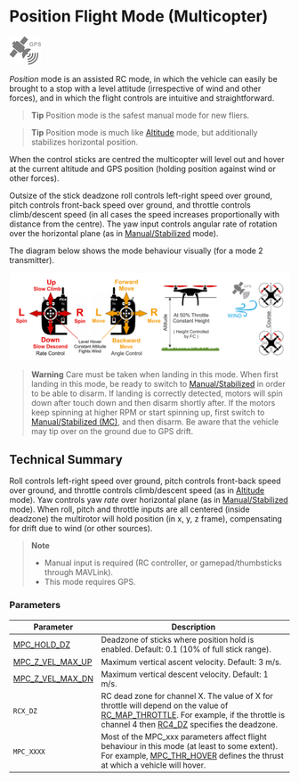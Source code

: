 # Position Flight Mode (Multicopter)

![GPS](../../images/flight_modes/GPS_s.png)

*Position* mode is an assisted RC mode, in which the vehicle can easily be brought to a stop with a level attitude (irrespective of wind and other forces), and in which the flight controls are intuitive and straightforward. 

> **Tip** Position mode is the safest manual mode for new fliers.

<span></span>
> **Tip** Position mode is much like [Altitude](../flight_modes/altitude.md) mode, but additionally stabilizes horizontal position.

When the control sticks are centred the multicopter will level out and hover at the current altitude and GPS position (holding position against wind or other forces). <!-- does it maintain course? -->

Outsize of the stick deadzone roll controls left-right speed over ground, pitch controls front-back speed over ground, and throttle controls climb/descent speed (in all cases the speed increases proportionally with distance from the centre). The yaw input controls angular rate of rotation over the horizontal plane (as in [Manual/Stabilized](../flight_modes/manual_stabilized_mc.md) mode).

The diagram below shows the mode behaviour visually (for a mode 2 transmitter).

![MC Position Mode](../../images/flight_modes/position_MC.png)


> **Warning** Care must be taken when landing in this mode. When first landing in this mode, be ready to switch 
> to [Manual/Stabilized](../flight_modes/manual_stabilized_mc.md) in order to be able to disarm. If landing is correctly 
> detected, motors will spin down after touch down and then disarm shortly after. 
> If the motors keep spinning at higher RPM or start spinning up, first switch to [Manual/Stabilized (MC)](../flight_modes/manual_stabilized_mc.md), and then disarm. 
> Be aware that the vehicle may tip over on the ground due to GPS drift. 


## Technical Summary

Roll controls left-right speed over ground, pitch controls front-back speed over ground, and throttle controls climb/descent speed (as in [Altitude](../flight_modes/altitude.md) mode). Yaw controls yaw *rate* over horizontal plane (as in [Manual/Stabilized](../flight_modes/manual_stabilized_mc.md) mode).  When roll, pitch and throttle inputs are all centered (inside deadzone) the multirotor will hold position (in x, y, z frame), compensating for drift due to wind (or other sources).

> **Note**
>  * Manual input is required (RC controller, or gamepad/thumbsticks through MAVLink).
>  * This mode requires GPS.


### Parameters

Parameter | Description
--- | ---
<span id="MPC_HOLD_DZ"></span>[MPC_HOLD_DZ](../advanced_config/parameter_reference.md#MPC_HOLD_DZ) | Deadzone of sticks where position hold is enabled. Default: 0.1 (10% of full stick range).
<span id="MPC_Z_VEL_MAX_UP"></span>[MPC_Z_VEL_MAX_UP](../advanced_config/parameter_reference.md#MPC_Z_VEL_MAX_UP) | Maximum vertical ascent velocity. Default: 3 m/s.
<span id="MPC_Z_VEL_MAX_DN"></span>[MPC_Z_VEL_MAX_DN](../advanced_config/parameter_reference.md#MPC_Z_VEL_MAX_DN) | Maximum vertical descent velocity. Default: 1 m/s.
<span id="RCX_DZ"></span>`RCX_DZ` | RC dead zone for channel X. The value of X for throttle will depend on the value of [RC_MAP_THROTTLE](../advanced_config/parameter_reference.md#RC_MAP_THROTTLE). For example, if the throttle is channel 4 then  [RC4_DZ](../advanced_config/parameter_reference.md#RC4_DZ) specifies the deadzone.
<span id="MPC_xxx"></span>`MPC_XXXX` | Most of the MPC_xxx parameters affect flight behaviour in this mode (at least to some extent). For example, [MPC_THR_HOVER](../advanced_config/parameter_reference.md#MPC_THR_HOVER) defines the thrust at which a vehicle will hover.

